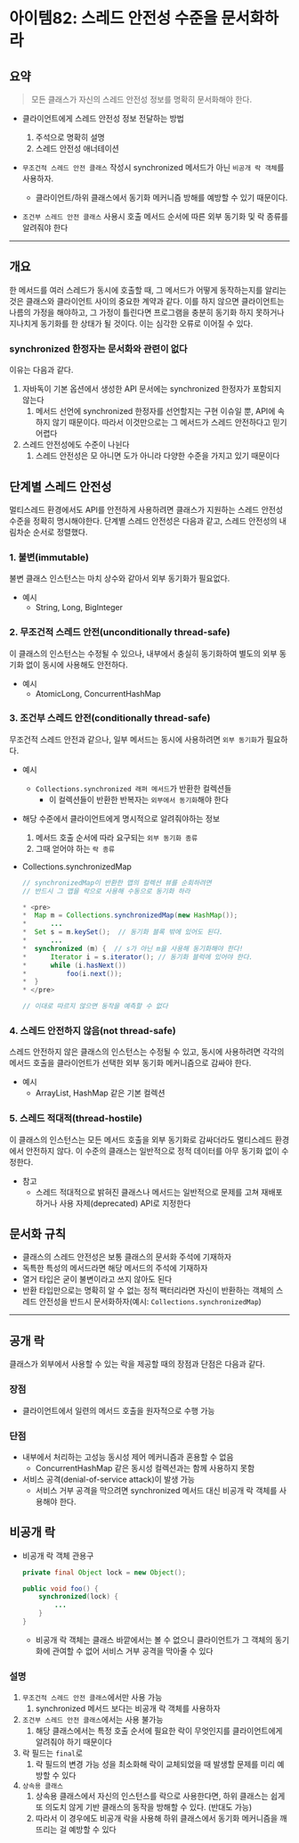# 아이템82: 스레드 안전성 수준을 문서화하라
## 요약

> 모든 클래스가 자신의 스레드 안전성 정보를 명확히 문서화해야 한다.
>

- 클라이언트에게 스레드 안전성 정보 전달하는 방법
    1. 주석으로 명확히 설명
    2. 스레드 안전성 애너테이션

- `무조건적 스레드 안전 클래스` 작성시 synchronized 메서드가 아닌 `비공개 락 객체`를 사용하자.
    - 클라이언트/하위 클래스에서 동기화 메커니즘 방해를 예방할 수 있기 때문이다.

- `조건부 스레드 안전 클래스` 사용시 호출 메서드 순서에 따른 외부 동기화 및 락 종류를 알려줘야 한다

---

## 개요

한 메서드를 여러 스레드가 동시에 호출할 때, 그 메서드가 어떻게 동작하는지를 알리는 것은 클래스와 클라이언트 사이의 중요한 계약과 같다. 이를 하지 않으면 클라이언트는 나름의 가정을 해야하고, 그 가정이 틀린다면 프로그램을 충분히 동기화 하지 못하거나 지나치게 동기화를 한 상태가 될 것이다. 이는 심각한 오류로 이어질 수 있다.

### synchronized 한정자는 문서화와 관련이 없다

이유는 다음과 같다.

1. 자바독이 기본 옵션에서 생성한 API 문서에는 synchronized 한정자가 포함되지 않는다
    1. 메서드 선언에 synchronized 한정자를 선언할지는 구현 이슈일 뿐, API에 속하지 않기 때문이다. 따라서 이것만으로는 그 메서드가 스레드 안전하다고 믿기 어렵다
2. 스레드 안전성에도 수준이 나뉜다
    1. 스레드 안전성은 모 아니면 도가 아니라 다양한 수준을 가지고 있기 때문이다

## 단계별 스레드 안전성

멀티스레드 환경에서도 API를 안전하게 사용하려면 클래스가 지원하는 스레드 안전성 수준을 정확히 명시해야한다. 단계별 스레드 안전성은 다음과 같고, 스레드 안전성의 내림차순 순서로 정렬했다.

### 1. 불변(immutable)

불변 클래스 인스턴스는 마치 상수와 같아서 외부 동기화가 필요없다.

- 예시
    - String, Long, BigInteger

### 2. 무조건적 스레드 안전(unconditionally thread-safe)

이 클래스의 인스턴스는 수정될 수 있으나, 내부에서 충실히 동기화하여 별도의 외부 동기화 없이 동시에 사용해도 안전하다.

- 예시
    - AtomicLong, ConcurrentHashMap

### 3. 조건부 스레드 안전(conditionally thread-safe)

무조건적 스레드 안전과 같으나, 일부 메서드는 동시에 사용하려면 `외부 동기화`가 필요하다.

- 예시
    - `Collections.synchronized 래퍼 메서드`가 반환한 컬렉션들
        - 이 컬렉션들이 반환한 반복자는 `외부에서 동기화`해야 한다

- 해당 수준에서 클라이언트에게 명시적으로 알려줘야하는 정보
    1. 메서드 호출 순서에 따라 요구되는 `외부 동기화 종류`
    2. 그때 얻어야 하는 `락 종류`

- Collections.synchronizedMap

    ```java
    // synchronizedMap이 반환한 맵의 컬렉션 뷰를 순회하려면 
    // 반드시 그 맵을 락으로 사용해 수동으로 동기화 하라
    
    * <pre>
    *  Map m = Collections.synchronizedMap(new HashMap());
    *      ...
    *  Set s = m.keySet();  // 동기화 블록 밖에 있어도 된다.
    *      ...
    *  synchronized (m) {  // s가 아닌 m을 사용해 동기화해야 한다!
    *      Iterator i = s.iterator(); // 동기화 블럭에 있어야 한다. 
    *      while (i.hasNext())
    *          foo(i.next());
    *  }
    * </pre>
    
    // 이대로 따르지 않으면 동작을 예측할 수 없다
    ```


### 4. 스레드 안전하지 않음(not thread-safe)

스레드 안전하지 않은 클래스의 인스턴스는 수정될 수 있고, 동시에 사용하려면 각각의 메서드 호출을 클라이언트가 선택한 외부 동기화 메커니즘으로 감싸야 한다.

- 예시
    - ArrayList, HashMap 같은 기본 컬렉션

### 5. 스레드 적대적(thread-hostile)

이 클래스의 인스턴스는 모든 메서드 호출을 외부 동기화로 감싸더라도 멀티스레드 환경에서 안전하지 않다. 이 수준의 클래스는 일반적으로 정적 데이터를 아무 동기화 없이 수정한다.

- 참고
    - 스레드 적대적으로 밝혀진 클래스나 메서드는 일반적으로 문제를 고쳐 재배포하거나 사용 자제(deprecated) API로 지정한다

## 문서화 규칙

- 클래스의 스레드 안전성은 보통 클래스의 문서화 주석에 기재하자
- 독특한 특성의 메서드라면 해당 메서드의 주석에 기재하자
- 열거 타입은 굳이 불변이라고 쓰지 않아도 된다
- 반환 타입만으로는 명확히 알 수 없는 정적 팩터리라면 자신이 반환하는 객체의 스레드 안전성을 반드시 문서화하자(예시: `Collections.synchronizedMap`)

---

## 공개 락

클래스가 외부에서 사용할 수 있는 락을 제공할 때의 장점과 단점은 다음과 같다.

### 장점

- 클라이언트에서 일련의 메서드 호출을 원자적으로 수행 가능

### 단점

- 내부에서 처리하는 고성능 동시성 제어 메커니즘과 혼용할 수 없음
    - ConcurrentHashMap 같은 동시성 컬렉션과는 함께 사용하지 못함
- 서비스 공격(denial-of-service attack)이 발생 가능
    - 서비스 거부 공격을 막으려면 synchronized 메서드 대신 비공개 락 객체를 사용해야 한다.

## 비공개 락

- 비공개 락 객체 관용구

    ```java
    private final Object lock = new Object();
    
    public void foo() {
    	synchronized(lock) {
    		...
    	}
    }
    ```

    - 비공개 락 객체는 클래스 바깥에서는 볼 수 없으니 클라이언트가 그 객체의 동기화에 관여할 수 없어 서비스 거부 공격을 막아줄 수 있다

### 설명

1. `무조건적 스레드 안전 클래스`에서만 사용 가능
    1. synchronized 메서드 보다는 비공개 락 객체를 사용하자
2. `조건부 스레드 안전 클래스`에서는 사용 불가능
    1. 해당 클래스에서는 특정 호출 순서에 필요한 락이 무엇인지를 클라이언트에게 알려줘야 하기 때문이다
3. 락 필드는 `final`로
    1. 락 필드의 변경 가능 성을 최소화해 락이 교체되었을 때 발생할 문제를 미리 예방할 수 있다
4. `상속용 클래스`
    1. 상속용 클래스에서 자신의 인스턴스를 락으로 사용한다면, 하위 클래스는 쉽게 또 의도치 않게 기반 클래스의 동작을 방해할 수 있다. (반대도 가능)
    2. 따라서 이 경우에도 비공개 락을 사용해 하위 클래스에서 동기화 메커니즘을 깨뜨리는 걸 예방할 수 있다
